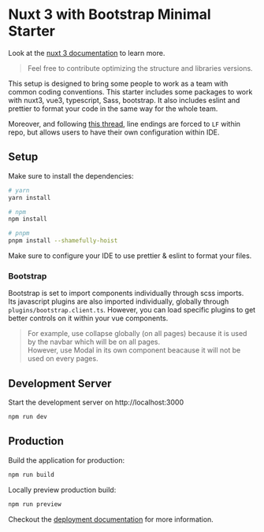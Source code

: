 # Nuxt 3 with Bootstrap Minimal Starter

Look at the [nuxt 3 documentation](https://v3.nuxtjs.org) to learn more.
> Feel free to contribute optimizing the structure and libraries versions.

This setup is designed to bring some people to work as a team with common coding conventions.
This starter includes some packages to work with nuxt3, vue3, typescript, Sass, bootstrap. It also includes eslint and
prettier to format your code in the same way for the whole team.

Moreover, and following
[this thread](https://www.aleksandrhovhannisyan.com/blog/crlf-vs-lf-normalizing-line-endings-in-git/#lf-line-feed),
line endings are forced to `LF` within repo, but allows users to have their own configuration within IDE.

## Setup

Make sure to install the dependencies:

```bash
# yarn
yarn install

# npm
npm install

# pnpm
pnpm install --shamefully-hoist
```

Make sure to configure your IDE to use prettier & eslint to format your files.

### Bootstrap

Bootstrap is set to import components individually through scss imports.  
Its javascript plugins are also imported individually, globally through `plugins/bootstrap.client.ts`. However, you can
load specific plugins to get better controls on it within your vue components.

> For example, use collapse globally (on all pages) because it is used by the navbar which will be on all pages.  
> However, use Modal in its own component beacause it will not be used on every pages.

## Development Server

Start the development server on http://localhost:3000

```bash
npm run dev
```

## Production

Build the application for production:

```bash
npm run build
```

Locally preview production build:

```bash
npm run preview
```

Checkout the [deployment documentation](https://v3.nuxtjs.org/guide/deploy/presets) for more information.
